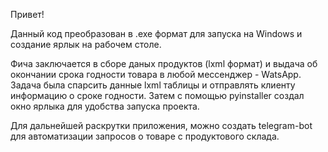Привет! 

Данный код преобразован в .exe формат для запуска на Windows и создание ярлык на рабочем столе.

Фича заключается в сборе даных продуктов (lxml формат) и выдача об окончании срока годности товара в любой мессенджер - WatsApp.
Задача была спарсить данные lxml таблицы и отправлять клиенту информацию о сроке годности. 
Затем с помощью pyinstaller создал окно ярлыка для удобства запуска проекта.


Для дальнейшей раскрутки приложения, можно создать telegram-bot для автоматизации запросов о товаре с продуктового склада.  
